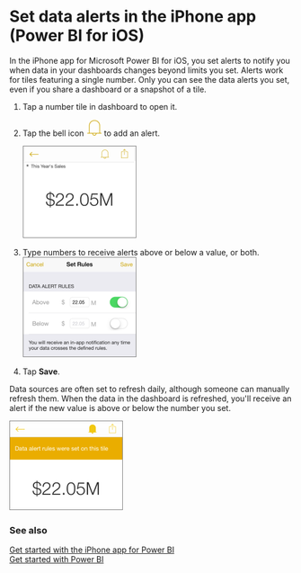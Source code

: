 <properties 
   pageTitle="Set data alerts in the iPhone app"
   description="Set data alerts in the iPhone app (Power BI for iOS)"
   services="powerbi" 
   documentationCenter="" 
   authors="maggiesMSFT" 
   manager="mblythe" 
   editor=""
   tags=""/>
 
<tags
   ms.service="powerbi"
   ms.devlang="NA"
   ms.topic="article"
   ms.tgt_pltfrm="NA"
   ms.workload="powerbi"
   ms.date="11/17/2015"
   ms.author="maggies"/>

# Set data alerts in the iPhone app (Power BI for iOS)  

In the iPhone app for Microsoft Power BI for iOS, you set alerts to notify you when data in your dashboards changes beyond limits you set. Alerts work for tiles featuring a single number. Only you can see the data alerts you set, even if you share a dashboard or a snapshot of a tile.

1.  Tap a number tile in dashboard to open it.  

2.  Tap the bell icon ![](media/powerbi-mobile-set-data-alerts-in-the-iphone-app/PBI_iPhoneBellIconUnselect.png) to add an alert.  
  
    ![](media/powerbi-mobile-set-data-alerts-in-the-iphone-app/PBI_iPhoneNumberTile.png)

3.  Type numbers to receive alerts above or below a value, or both.  
    ![](media/powerbi-mobile-set-data-alerts-in-the-iphone-app/PBI_iPhoneAlertSetting.png)

4.  Tap **Save**.

Data sources are often set to refresh daily, although someone can manually refresh them. When the data in the dashboard is refreshed, you'll receive an alert if the new value is above or below the number you set.

![](media/powerbi-mobile-set-data-alerts-in-the-iphone-app/PBI_iPhoneAlertSet.png)

### See also  
[Get started with the iPhone app for Power BI](powerbi-mobile-ipad-app-get-started.md)  
[Get started with Power BI](powerbi-service-get-started.md)  